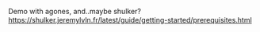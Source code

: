 Demo with agones, and..maybe shulker?
https://shulker.jeremylvln.fr/latest/guide/getting-started/prerequisites.html
